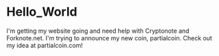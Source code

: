 # Hello_World
I'm getting my website going and need help with Cryptonote and Forknote.net.
I'm trying to announce my new coin, partialcoin.  Check out my idea at partialcoin.com!   
